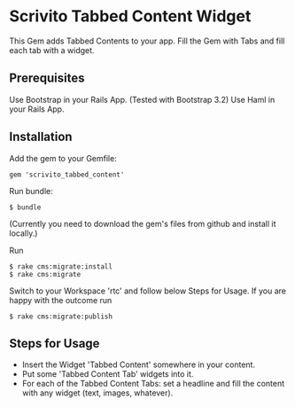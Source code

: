 # Scrivito Tabbed Content Widget

This Gem adds Tabbed Contents to your app. Fill the Gem with Tabs and fill each tab with a widget.


## Prerequisites

Use Bootstrap in your Rails App. (Tested with Bootstrap 3.2)
Use Haml in your Rails App.


## Installation

Add the gem to your Gemfile:

    gem 'scrivito_tabbed_content'

Run bundle:

    $ bundle

(Currently you need to download the gem's files from github and install it locally.)

Run

    $ rake cms:migrate:install
    $ rake cms:migrate

Switch to your Workspace 'rtc' and follow below Steps for Usage. If you are happy with the outcome run

    $ rake cms:migrate:publish


## Steps for Usage

- Insert the Widget 'Tabbed Content' somewhere in your content.
- Put some 'Tabbed Content Tab' widgets into it.
- For each of the Tabbed Content Tabs: set a headline and fill the content with any widget (text, images, whatever).


